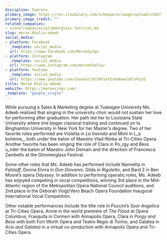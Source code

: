 ```yaml
---
discipline: Soprano
primary_image: https://res.cloudinary.com/schmopera/image/upload/v1667353230/media/2022/11/MeroeKhaliaAdeeb_mio4c6.jpg
primary_image_credit: ""
related_companies:
- scene/companies/glimmerglass-festival.md
slug: meroe-khalia-adeeb
social_media:
- platform: Facebook
  _template: social_media
  url: https://www.facebook.com/MeroeSings
- platform: Instagram
  _template: social_media
  url: https://www.instagram.com/meroekhalia/
- platform: Youtube
  _template: social_media
  url: https://www.youtube.com/channel/UCI0fsVrEr6m6awcUdlVFajQ
title: Meroë Khalia Adeeb
website: https://meroesings.com/
_template: "people_single"
---
```

While pursuing a Sales & Marketing degree at Tuskegee University Ms. Adeeb realized that singing in the university choir would not sustain her love for performing after graduation. Her path led her to Louisiana State University where she began classical training and continued on to Binghamton University in New York for her Master’s degree. Two of her favorite roles performed are Violetta in _La traviata_ and Mimì in L_a bohème,_ both under the baton of Maestro Vlad Iftinka at Tri-Cities Opera. Another favorite has been singing the role of Clara in Po_rgy and Bess u_nder the baton of Maestro John Demain and the direction of Francesca Zambello at the Glimmerglass Festival.

Some other roles that Ms. Adeeb has performed include Nannetta in _Falstaff_, Donna Elvira in _Don Giovanni_, Gilda in _Rigoletto_, and Bard 2 in Ben Moore’s opera _Odyssey_. In addition to performing operatic roles, Ms. Adeeb has enjoyed competing in vocal competitions, winning 3rd place in the Mid-Atlantic region of the Metropolitan Opera National Council auditions, and 2nd place in the Deborah Voigt/Vero Beach Opera Foundation Inaugural International Vocal Competition.

Other notable performances include the title role in Puccini’s _Suor Angelica_ at Tri-Cities Opera, Annie in the world premiere of _The Flood_ at Opera Columbus, Frasquita in _Carmen_ with Annapolis Opera, Clara in _Porgy and Bess_ with both Fort Worth Opera and Teatro Regio di Torino, and Galatea in _Acis and Galatea_ in a virtual co-production with Annapolis Opera and Tri-Cities Opera.